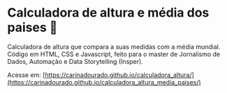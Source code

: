 # Calculadora de altura e média dos paises 📏

Calculadora de altura que compara a suas medidas com a média mundial.
Código em HTML, CSS e Javascript, feito para o master de Jornalismo de Dados, Automação e Data Storytelling (Insper).

Acesse em: [https://carinadourado.github.io/calculadora_altura/](https://carinadourado.github.io/calculadora_altura_media_paises/)
